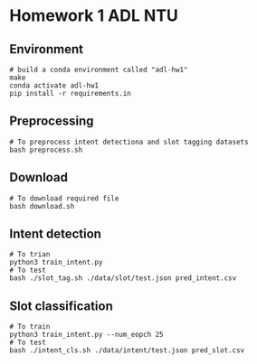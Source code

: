 # Homework 1 ADL NTU

## Environment
```shell
# build a conda environment called "adl-hw1"
make
conda activate adl-hw1
pip install -r requirements.in
```

## Preprocessing
```shell
# To preprocess intent detectiona and slot tagging datasets
bash preprocess.sh
```
## Download
```shell
# To download required file
bash download.sh
```

## Intent detection
```shell
# To trian
python3 train_intent.py
# To test
bash ./slot_tag.sh ./data/slot/test.json pred_intent.csv
```
## Slot classification
```shell
# To train
python3 train_intent.py --num_eopch 25
# To test
bash ./intent_cls.sh ./data/intent/test.json pred_slot.csv
```

